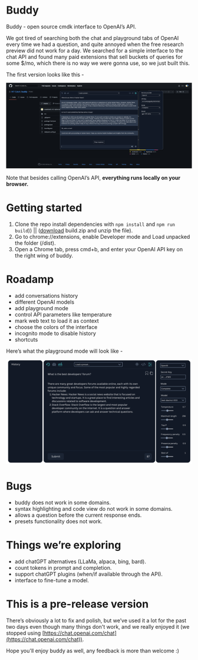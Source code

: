 # Buddy

Buddy - open source cmdk interface to OpenAI’s API.

We got tired of searching both the chat and playground tabs of OpenAI every time we had a question, and quite annoyed when the free research preview did not work for a day. We searched for a simple interface to the chat API and found many paid extensions that sell buckets of queries for some $/mo, which there is no way we were gonna use, so we just built this.

The first version looks like this -

![Screenshot 2023-03-24 at 20.06.17.png](images/Screenshot_2023-03-24_at_20.06.17.png)

Note that besides calling OpenAI’s API, **everything runs locally on your browser.** 

# **Getting started**

1. Clone the repo install dependencies with `npm install` and `npm run build`)) || ([download](https://github.com/INT-Calutt/buddy/releases/tag/v0.1.1) build.zip and unzip the file).
2. Go to chrome://extensions, enable Developer mode and Load unpacked the folder (/dist).
3. Open a Chrome tab, press cmd+b, and enter your OpenAI API key on the right wing of buddy.

# **Roadamp**

- add conversations history
- different OpenAI models
- add playground mode
- control API parameters like temperature
- mark web text to load it as context
- choose the colors of the interface
- incognito mode to disable history
- shortcuts

Here’s what the playground mode will look like -

![Screenshot 2023-03-24 at 20.31.08.png](images/Screenshot_2023-03-24_at_20.31.08.png)

# Bugs

- buddy does not work in some domains.
- syntax highlighting and code view do not work in some domains.
- allows a question before the current response ends.
- presets functionality does not work.

# Things we’re exploring

- add chatGPT alternatives (LLaMa, alpaca, bing, bard).
- count tokens in prompt and completion.
- support chatGPT plugins (when/if available through the API).
- interface to fine-tune a model.

# This is a pre-release version

There’s obviously a lot to fix and polish, but we’ve used it a lot for the past two days even though many things don't work, and we really enjoyed it (we stopped using [https://chat.openai.com/chat](https://chat.openai.com/chat)). 

Hope you'll enjoy buddy as well, any feedback is more than welcome :)